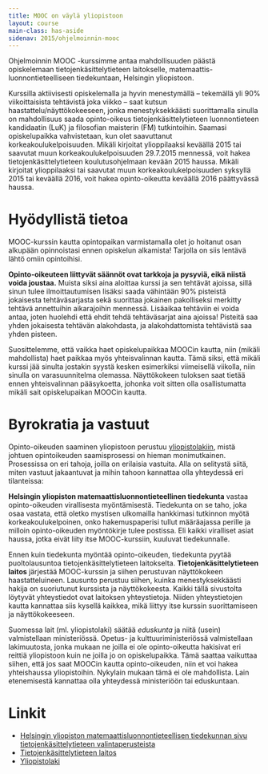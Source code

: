 ```yaml
---
title: MOOC on väylä yliopistoon
layout: course
main-class: has-aside
sidenav: 2015/ohjelmoinnin-mooc
---
```


Ohjelmoinnin MOOC -kurssimme antaa mahdollisuuden päästä opiskelemaan tietojenkäsittelytieteen laitokselle, matemaattis-luonnontieteelliseen tiedekuntaan, Helsingin yliopistoon.

Kurssilla aktiivisesti opiskelemalla ja hyvin menestymällä – tekemällä yli 90% viikoittaisista tehtävistä joka viikko – saat kutsun haastattelu/näyttökokeeseen, jonka menestyksekkäästi suorittamalla sinulla on mahdollisuus saada opinto-oikeus tietojenkäsittelytieteen luonnontieteen kandidaatin (LuK) ja filosofian maisterin (FM) tutkintoihin. 
Saamasi opiskelupaikka vahvistetaan, kun olet saavuttanut korkeakoulukelpoisuuden. Mikäli kirjoitat ylioppilaaksi keväällä 2015 tai saavutat muun korkeakoulukelpoisuuden 29.7.2015 mennessä, voit hakea tietojenkäsittelytieteen koulutusohjelmaan kevään 2015 haussa. 
Mikäli kirjoitat ylioppilaaksi tai saavutat muun korkeakoulukelpoisuuden syksyllä 2015 tai keväällä 2016, voit hakea opinto-oikeutta keväällä 2016 päättyvässä haussa.

<!-- 
Opinto-oikeutta hakiessasi sinun täytyy toimittaa matemaattis-luonnontieteelliselle tiedekunnalle hakulomake. Tarkka takaraja hakemuksen toimittamiselle on 9.4. klo 15:00. Eli vaikka kurssi on vielä kesken ja kurssiin liittyvä näyttökoe/haastattelu pidetään vasta toukokuussa, tulee hakulomake toimittaa ehdottomasti tiedekuntaan edellä mainittuun päivämäärään mennessä!


**HUOMIO!** Hakulomakkeella laitat hakuperusteeksi MOOCin. Lisäksi sinulta kysytään "korkeakoulukelpoisuuden tuottava tutkinto ja suoritusvuosi". Älä laita siihen MOOCin suoritusvuotta, vaan kirjoita siihen itseäsi koskeva tutkintotieto tyyppiä "Ylioppilas 2015" tai "Datanomi 2014" tms.

**TOINEN HUOMIO!** Jos haluat saada tiedon hakulomakkeen perille tulemisesta, lähetä jo hakulomakkeen mukana omalla nimelläsi ja riittävällä postimerkillä varustettu postikortti, sekä pyyntö siitä, että tiedekunta ilmoittaa hakulomakkeen saapumisesta.
-->

# Hyödyllistä tietoa

MOOC-kurssin kautta opintopaikan varmistamalla olet jo hoitanut osan alkupään opinnoistasi ennen opiskelun alkamista! Tarjolla on siis lentävä lähtö omiin opintoihisi.

**Opinto-oikeuteen liittyvät säännöt ovat tarkkoja ja pysyviä, eikä niistä voida joustaa.** Muista siksi aina aloittaa kurssi ja sen tehtävät ajoissa, sillä sinun tulee ilmoittautumisen lisäksi saada vähintään 90% pisteistä jokaisesta tehtäväsarjasta sekä suorittaa jokainen pakolliseksi merkitty tehtävä annettuihin aikarajoihin mennessä. Lisäaikaa tehtäviin ei voida antaa, joten huolehdi että ehdit tehdä tehtäväsarjat aina ajoissa! Pisteitä saa yhden jokaisesta tehtävän alakohdasta, ja alakohdattomista tehtävistä saa yhden pisteen.

Suosittelemme, että vaikka haet opiskelupaikkaa MOOCin kautta, niin (mikäli mahdollista) haet paikkaa myös yhteisvalinnan kautta. Tämä siksi, että mikäli kurssi jää sinulta jostakin syystä kesken esimerkiksi viimeisellä viikolla, niin sinulla on varasuunnitelma olemassa. Näyttökokeen tuloksen saat tietää ennen yhteisvalinnan pääsykoetta, johonka voit sitten olla osallistumatta mikäli sait opiskelupaikan MOOCin kautta.

# Byrokratia ja vastuut

Opinto-oikeuden saaminen yliopistoon perustuu [yliopistolakiin](http://www.finlex.fi/fi/laki/alkup/2009/20090558), mistä johtuen opintoikeuden saamisprosessi on hieman monimutkainen. Prosessissa on eri tahoja, joilla on erilaisia vastuita. Alla on selitystä siitä, miten vastuut jakaantuvat ja mihin tahoon kannattaa olla yhteydessä eri tilanteissa:

**Helsingin yliopiston matemaattisluonnontieteellinen tiedekunta** vastaa opinto-oikeuden virallisesta myöntämisestä. Tiedekunta on se taho, joka osaa vastata, että oletko mystisen ulkomailla hankkimasi tutkinnon myötä korkeakoulukelpoinen, onko hakemuspaperisi tullut määräajassa perille ja milloin opinto-oikeuden myöntökirje tulee postissa. Eli kaikki viralliset asiat haussa, jotka eivät liity itse MOOC-kurssiin, kuuluvat tiedekunnalle.

Ennen kuin tiedekunta myöntää opinto-oikeuden, tiedekunta pyytää puoltolausuntoa tietojenkäsittelytieteen laitokselta. **Tietojenkäsittelytieteen laitos** järjestää MOOC-kurssin ja siihen perustuvan näyttökokeen haastatteluineen. Lausunto perustuu siihen, kuinka menestyksekkäästi hakija on suoriutunut kurssista ja näyttökokeesta. Kaikki tällä sivustolta löytyvät yhteystiedot ovat laitoksen yhteystietoja. Niiden yhteystietojen kautta kannattaa siis kysellä kaikkea, mikä liittyy itse kurssin suorittamiseen ja näyttökokeeseen.

Suomessa lait (ml. yliopistolaki) säätää *eduskunta* ja niitä (usein) valmistellaan ministeriössä. Opetus- ja kulttuuriministeriössä valmistellaan lakimuutosta, jonka mukaan ne joilla ei ole opinto-oikeutta hakisivat eri reittiä yliopistoon kuin ne joilla jo on opiskelupaikka. Tämä saattaa vaikuttaa siihen, että jos saat MOOCin kautta opinto-oikeuden, niin et voi hakea yhteishaussa yliopistoihin. Nykylain mukaan tämä ei ole mahdollista. Lain etenemisestä kannattaa olla yhteydessä ministeriöön tai eduskuntaan.
 

# Linkit

- [Helsingin yliopiston matemaattisluonnontieteellisen tiedekunnan sivu tietojenkäsittelytieteen valintaperusteista](http://www.helsinki.fi/ml/valinnat/tkt.html "")
- [Tietojenkäsittelytieteen laitos](http://www.cs.helsinki.fi/)
- [Yliopistolaki](http://www.finlex.fi/fi/laki/alkup/2009/20090558)
